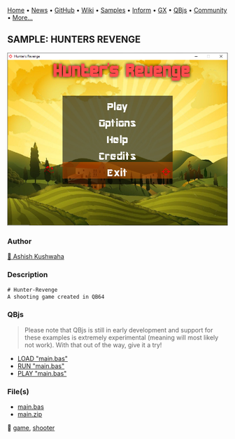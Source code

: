 [Home](https://qb64.com) • [News](../../news.md) • [GitHub](https://github.com/QB64Official/qb64) • [Wiki](https://github.com/QB64Official/qb64/wiki) • [Samples](../../samples.md) • [Inform](../../inform.md) • [GX](../../gx.md) • [QBjs](../../qbjs.md) • [Community](../../community.md) • [More...](../../more.md)

## SAMPLE: HUNTERS REVENGE

![screenshot.png](img/screenshot.png)

### Author

[🐝 Ashish Kushwaha](../ashish-kushwaha.md) 

### Description

```text
# Hunter-Revenge
A shooting game created in QB64
```

### QBjs

> Please note that QBjs is still in early development and support for these examples is extremely experimental (meaning will most likely not work). With that out of the way, give it a try!

* [LOAD "main.bas"](https://v6p9d9t4.ssl.hwcdn.net/html/5963335/index.html?src=https://qb64.com/samples/hunters-revenge/src/main.bas)
* [RUN "main.bas"](https://v6p9d9t4.ssl.hwcdn.net/html/5963335/index.html?mode=auto&src=https://qb64.com/samples/hunters-revenge/src/main.bas)
* [PLAY "main.bas"](https://v6p9d9t4.ssl.hwcdn.net/html/5963335/index.html?mode=play&src=https://qb64.com/samples/hunters-revenge/src/main.bas)

### File(s)

* [main.bas](src/main.bas)
* [main.zip](src/main.zip)

🔗 [game](../game.md), [shooter](../shooter.md)
